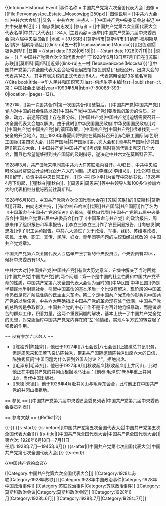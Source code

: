 {{Infobox Historical Event
|事件名称   = 中国共产党第六次全国代表大会
|图像       = [[File:Pervomayskoe_Estate._Moscow.jpg|250px]]
|图像说明   = [[中共六大会址|中共六大会址]]
|又名       = 中共六大
|主持人     = [[中国共产党中央委员会总书记|中共中央总书记]]：[[向忠发|向忠发]]
|参与者     = [[中国共产党第六次全国代表大会代表名单|中共六大代表]]：84人
|主要內容   = 选举[[中国共产党第六届中央委员会|第六届中央委员会]]
|地点       = {{USSR}}[[莫斯科市|莫斯科市]][[纳罗-福明斯基区|纳罗-福明斯基区]]{{link-ru|五一村|Первомайское (Москва)}}[[银色别墅|银色别墅]]
|日期       = {{start date|1928|06|18||}} - {{start date|1928|07|11||}}
|网站       = 
}}
'''中国共产党第六次全国代表大会'''于1928年6月18日至7月11日在[[苏联|苏联]][[莫斯科|莫斯科]]近郊{{link-ru|五一村|Первомайское (Москва)}}“[[中国共产党第六次全国代表大会会址常设展览馆|银色别墅]]”秘密召开。出席大会的代表共142人，其中有表决权的正式代表为84人，代表當時全國13多萬名黨員<ref>{{Cite book|title=中华人民共和国职官志|last=何虎生等主编|first=|publisher=北京：中国社会出版社|year=1993年5月|isbn=7-80088-393-0|location=|pages=12}}</ref>。

1927年，[[第一次国共合作|第一次国共合作]]破裂后，[[中国共产党|中国共产党]]党内对中国的社会性质以及[[中国共产党|中国共产党]]要发动的革命的性质、对象、动力、前途等问题上存在着分歧。[[中国共产党|中国共产党]]迫切需要召开一次全国代表大会加以解决。由于此时[[中华民国国民政府|中华民国国民政府]]对[[中国共产党|中国共产党]]的镇压政策，[[中国共产党|中国共产党]]很难找到一个安全的开会地点，加上1928年春夏间将相继在莫斯科召开[[赤色职工国际|赤色职工国际]]第四次大会、[[共产国际|共产国际]]第六次大会和[[青年共产国际|少共国际]]第五次大会，[[中国共产党|中国共产党]]考虑到届时将派代表出席这几个大会，而且也希望能够得到共产国际的及时指导，遂决定中共六大在莫斯科召开。

1928年3月，共产国际来电同意中共六大在苏联境内召开。4月2日，中共中央临时政治局常委会开会研究召开六大的问题，决定[[李维汉|李维汉]]、[[任弼时|任弼时]]留守，负责中共中央日常工作，[[邓小平|邓小平]]为留守中央秘书长。1928年4月下旬起，[[瞿秋白|瞿秋白]]、[[周恩来|周恩来]]等中共领导人和100多位参加六大的代表相继分批秘密前往莫斯科。

1928年6月18日，中国共产党第六次全国代表大会在[[苏联|苏联]]的[[莫斯科|莫斯科]]开幕，由向忠发主持，[[布哈林|布哈林]]代表[[共产国际|共产国际]]作了名为《中国革命与中国共产党的任务》的报告，瞿秋白代表[[中国共产党第五届中央委员会|中国共产党第五届中央委员会]]作了《中国革命与共产党》的政治报告，周恩来作了组织报告和军事报告，[[李立三|李立三]]作了农民问题报告，[[向忠发|向忠发]]作了职工运动报告。中共六大通过了关于政治、军事、组织、苏维埃政权、农民、土地、职工、宣传、民族、妇女、青年团等问题的决议和经过修改的《中国共产党党章》。 

中国共产党第六次全国代表大会选举产生了新的中央委员会，中央委员有23人，候补中央委员有13人。 

中共六大对[[中国共产党|中国共产党]]有重大历史意义，它集中解决了当时困扰[[中国共产党|中国共产党]]的两个问题：第一个是中国的社会性质和中国共产党革命的性质，中国共产党第六次全国代表大会认为当时的[[中华民国|中华民国]]仍是半殖民地半封建社会，引起中国革命的基本矛盾一个也没有解决，现阶段的中国革命仍然是资产阶级性质的民主主义革命。第二个是中国共产党革命的形势和中国共产党的以后任务，中共六大明确指出中国共产党的革命现在处于低潮，中国共产党的总路线是争取群众，中国共产党的中心工作不是千方百计地组织暴动，而是做艰苦的群众工作，积蓄力量。这两个重要问题的解决，基本上统一了中国共产党全党的思想，对克服当时中国共产党党内存在的“左”倾情绪，实现斗争方式的转变起了积极的作用。

== 没有参加六大的人 ==
* [[陈独秀|陈独秀]]，他已于1927年[[八七会议|八七会议]]上被撤总书记职务，但是周恩来和王若飞亲访陈独秀，带来共产国际邀请陈独秀出席六大的口信，陈独秀反问“中国问题为什么要到外国去讨论？”，拒绝出席。
* [[毛泽东|毛泽东]]，他已于1927年9月[[秋收起义|秋收起义]]上井冈山，此时他正在中国共产党的井冈山根据地<ref>马社香：《前奏:毛泽东1965年重上井冈山》，当代中国出版社</ref>。
* [[朱德|朱德]]，他于1928年4月赴井冈山与毛泽东会合，此时他正在中国共产党的井冈山根据地。

== 参见 ==
[[中国共产党第六届中央委员会委员列表|中国共产党第六届中央委员会委员列表]]

== 参考文献 ==
{{Reflist|2}}

{{-}}
{{s-start}}
{{s-before|[[中国共产党第五次全国代表大会|中国共产党第五次全国代表大会]]}}
{{s-title|[[中国共产党全国代表大会|中国共产党全国代表大会]]|第六次: 1928年6月18日—7月11日<br>任期: 1928年7月—1945年6月}}
{{s-after|[[中国共产党第七次全国代表大会|中国共产党第七次全国代表大会]]}}
{{s-end}}

{{中国共产党的会议}}

[[Category:中国共产党第六次全国代表大会|]]
[[Category:1928年苏联|Category:1928年苏联]]
[[Category:1928年中国政治事件|Category:1928年中国政治事件]]
[[Category:苏联政治事件|Category:苏联政治事件]]
[[Category:莫斯科政治会议|Category:莫斯科政治会议]]
[[Category:1928年6月|Category:1928年6月]]
[[Category:1928年7月|Category:1928年7月]]